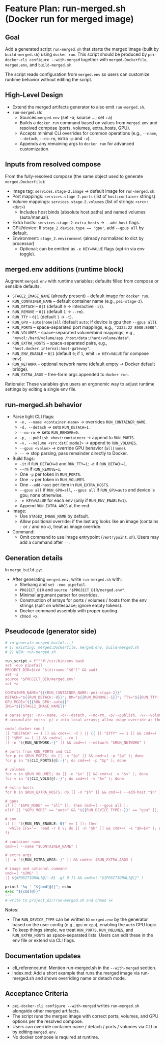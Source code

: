 # Feature Plan: run-merged.sh (Docker run for merged image)

## Goal

Add a generated script `run-merged.sh` that starts the merged image (built by
`build-merged.sh`) using `docker run`. This script should be produced by
`pei-docker-cli configure --with-merged` together with `merged.Dockerfile`,
`merged.env`, and `build-merged.sh`.

The script reads configuration from `merged.env` so users can customize runtime
behavior without editing the script.

## High-Level Design

- Extend the merged artifacts generator to also emit `run-merged.sh`.
- `run-merged.sh`:
  - Sources `merged.env` (set -a; source ...; set +a)
  - Builds a `docker run` command based on values from `merged.env` and resolved
    compose (ports, volumes, extra_hosts, GPU).
  - Accepts minimal CLI overrides for common operations (e.g., `--name`,
    `--detach`, `--no-rm`, extra `-p` and `-v`).
  - Appends any remaining args to `docker run` for advanced customization.

## Inputs from resolved compose

From the fully-resolved compose (the same object used to generate `merged.Dockerfile`):
- Image tag: `services.stage-2.image` → default image for `run-merged.sh`.
- Port mappings: `services.stage-2.ports` (list of `host:container` strings).
- Volume mappings: `services.stage-2.volumes` (list of strings: `<src>:<dst>`)
  - Includes host binds (absolute host paths) and named volumes (auto/manual).
- Extra hosts: `services.stage-2.extra_hosts` → `--add-host` flags.
- GPU/device: If `stage_2.device.type == 'gpu'`, add `--gpus all` by default.
- Environment: `stage_2.environment` (already normalized to dict by processor)
  - Optional; can be emitted as `-e KEY=VALUE` flags (opt-in via env toggle).

## merged.env additions (runtime block)

Augment `merged.env` with runtime variables; defaults filled from compose or
sensible defaults.

- `STAGE2_IMAGE_NAME` (already present) – default image for `docker run`.
- `RUN_CONTAINER_NAME` – default container name (e.g., `pei-stage-2`).
- `RUN_DETACH` – `0|1` (default `0` → interactive `-it`).
- `RUN_REMOVE` – `0|1` (default `1` → `--rm`).
- `RUN_TTY` – `0|1` (default `1` → `-t`).
- `RUN_GPU` – `auto|none|all` (default `auto`; if device is gpu then `--gpus all`).
- `RUN_PORTS` – space-separated port mappings, e.g., `"2323:22 8080:8080"`.
- `RUN_VOLUMES` – space-separated volume/bind mappings, e.g.,
  `"myvol:/hard/volume/app /host/data:/hard/volume/data"`.
- `RUN_EXTRA_HOSTS` – space-separated pairs, e.g.,
  `"host.docker.internal:host-gateway"`.
- `RUN_ENV_ENABLE` – `0|1` (default `0`; if `1`, emit `-e KEY=VALUE` for compose env).
- `RUN_NETWORK` – optional network name (default empty → Docker default bridge).
- `RUN_EXTRA_ARGS` – free-form args appended to `docker run`.

Rationale: These variables give users an ergonomic way to adjust runtime
settings by editing a single env file.

## run-merged.sh behavior

- Parse light CLI flags:
  - `-n, --name <container-name>` → overrides `RUN_CONTAINER_NAME`.
  - `-d, --detach` → sets `RUN_DETACH=1`.
  - `--no-rm` → sets `RUN_REMOVE=0`.
  - `-p, --publish <host:container>` → append to `RUN_PORTS`.
  - `-v, --volume <src:dst[:mode]>` → append to `RUN_VOLUMES`.
  - `--gpus <value>` → override GPU behavior (`all|none`).
  - `--` → stop parsing, pass remainder directly to Docker.
- Build flags:
  - `-it` if `RUN_DETACH=0` and `RUN_TTY=1`; `-d` if `RUN_DETACH=1`.
  - `--rm` if `RUN_REMOVE=1`.
  - One `-p` per token in `RUN_PORTS`.
  - One `-v` per token in `RUN_VOLUMES`.
  - One `--add-host` per item in `RUN_EXTRA_HOSTS`.
  - `--gpus all` if `RUN_GPU=all`, `--gpus all` if `RUN_GPU=auto` and device is gpu; none otherwise.
  - `-e KEY=VALUE` for each env (only if `RUN_ENV_ENABLE=1`).
  - Append `RUN_EXTRA_ARGS` at the end.
- Image:
  - Use `STAGE2_IMAGE_NAME` by default.
  - Allow positional override: if the last arg looks like an image (contains `:` or `/` and no `=`), treat as image override.
- Command:
  - Omit command to use image entrypoint (`/entrypoint.sh`). Users may add a command after `--`.

## Generation details

In `merge_build.py`:
- After generating `merged.env`, write `run-merged.sh` with:
  - Shebang and `set -euo pipefail`.
  - `PROJECT_DIR` and `source "$PROJECT_DIR/merged.env"`.
  - Minimal argument parser for overrides.
  - Construction of arrays for ports / volumes / hosts from the env strings
    (split on whitespace; ignore empty tokens).
  - Docker command assembly with proper quoting.
  - `chmod +x`.

## Pseudocode (generator side)

```python
# in generate_merged_build(...)
# 1) existing: merged.Dockerfile, merged.env, build-merged.sh
# 2) NEW: run-merged.sh

run_script = f"""#!/usr/bin/env bash
set -euo pipefail
PROJECT_DIR=$(cd "$(dirname "$0")" && pwd)
set -a
source "$PROJECT_DIR/merged.env"
set +a

CONTAINER_NAME="${{RUN_CONTAINER_NAME:-pei-stage-2}}"
DETACH="${{RUN_DETACH:-0}}"; RM="${{RUN_REMOVE:-1}}"; TTY="${{RUN_TTY:-1}}"
GPU_MODE="${{RUN_GPU:-auto}}"
IMG="${{STAGE2_IMAGE_NAME}}"

# parse args: -n/--name, -d/--detach, --no-rm, -p/--publish, -v/--volume, --gpus, --
# accumulate extra -p/-v into local arrays; allow image override at the end

cmd=( docker run )
[[ "$DETACH" == 1 ]] && cmd+=( -d ) || {{ [[ "$TTY" == 1 ]] && cmd+=( -it ) }}
[[ "$RM" == 1 ]] && cmd+=( --rm )
[[ -n "${RUN_NETWORK:-}" ]] && cmd+=( --network "$RUN_NETWORK" )

# ports from RUN_PORTS and CLI
for p in $RUN_PORTS; do [[ -n "$p" ]] && cmd+=( -p "$p" ); done
for p in "${CLI_PORTS[@]:-}"; do cmd+=( -p "$p" ); done

# volumes
for v in $RUN_VOLUMES; do [[ -n "$v" ]] && cmd+=( -v "$v" ); done
for v in "${CLI_VOLS[@]:-}"; do cmd+=( -v "$v" ); done

# extra hosts
for h in $RUN_EXTRA_HOSTS; do [[ -n "$h" ]] && cmd+=( --add-host "$h" ); done

# gpus
if [[ "$GPU_MODE" == "all" ]]; then cmd+=( --gpus all );
elif [[ "$GPU_MODE" == "auto" && "${{RUN_DEVICE_TYPE:-}}" == "gpu" ]]; then cmd+=( --gpus all ); fi

# env
if [[ "${RUN_ENV_ENABLE:-0}" == 1 ]]; then
  while IFS='=' read -r k v; do [[ -n "$k" ]] && cmd+=( -e "$k=$v" ); done < <(printenv | grep -E '^PEI_|^APP_|^ENV_' || true)
fi

# container name
cmd+=( --name "$CONTAINER_NAME" )

# extra args
[[ -n "${RUN_EXTRA_ARGS:-}" ]] && cmd+=( $RUN_EXTRA_ARGS )

# image and optional command
cmd+=( "$IMG" )
[[ ${#POSITIONAL[@]:-0} -gt 0 ]] && cmd+=( "${POSITIONAL[@]}" )

printf '%q ' "${cmd[@]}"; echo
exec "${cmd[@]}"
"""
# write to project_dir/run-merged.sh and chmod +x
```

Notes:
- The `RUN_DEVICE_TYPE` can be written to `merged.env` by the generator based on
  the user config (e.g., `gpu` or `cpu`), enabling the `auto` GPU logic.
- To keep things simple, we treat `RUN_PORTS`, `RUN_VOLUMES`, and
  `RUN_EXTRA_HOSTS` as space-separated lists. Users can edit these in the env
  file or extend via CLI flags.

## Documentation updates

- cli_reference.md: Mention run-merged.sh in the `--with-merged` section.
- index.md: Add a short example that runs the merged image via run-merged.sh and
  shows overriding name or detach mode.

## Acceptance Criteria

- `pei-docker-cli configure --with-merged` writes `run-merged.sh` alongside
  other merged artifacts.
- The script runs the merged image with correct ports, volumes, and GPU options
  per the resolved compose.
- Users can override container name / detach / ports / volumes via CLI or by
  editing `merged.env`.
- No docker compose is required at runtime.


